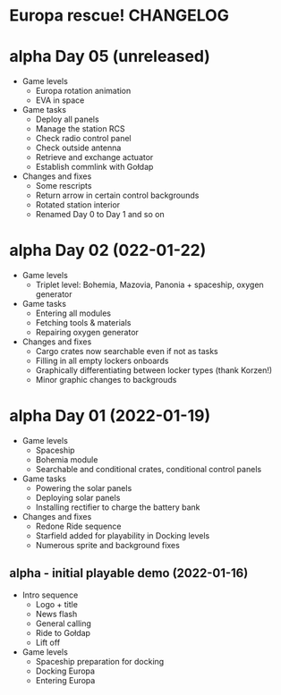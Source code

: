 # Europa rescue! CHANGELOG

# alpha Day 05 (unreleased)

* Game levels
	* Europa rotation animation
	* EVA in space
* Game tasks
	* Deploy all panels
	* Manage the station RCS
	* Check radio control panel
	* Check outside antenna
	* Retrieve and exchange actuator
	* Establish commlink with Gołdap
* Changes and fixes
	* Some rescripts
	* Return arrow in certain control backgrounds
	* Rotated station interior
	* Renamed Day 0 to Day 1 and so on

# alpha Day 02 (022-01-22)

* Game levels
	* Triplet  level: Bohemia, Mazovia, Panonia + spaceship, oxygen generator
* Game tasks
	* Entering all modules
	* Fetching tools & materials
	* Repairing oxygen generator
* Changes and fixes
	* Cargo crates now searchable even if not as tasks
	* Filling in all empty lockers onboards
	* Graphically differentiating between locker types (thank Korzen!)
	* Minor graphic changes to backgrouds
	
# alpha Day 01 (2022-01-19)

* Game levels
	* Spaceship
	* Bohemia module
	* Searchable and conditional crates, conditional control panels
* Game tasks
	* Powering the solar panels
	* Deploying solar panels
	* Installing rectifier to charge the battery bank
* Changes and fixes
	* Redone Ride sequence
	* Starfield added for playability in Docking levels
	* Numerous sprite and background fixes

## alpha - initial playable demo (2022-01-16)
* Intro sequence
	* Logo + title
	* News flash
	* General calling
	* Ride to Gołdap
	* Lift off
* Game levels
	* Spaceship preparation for docking
	* Docking Europa
	* Entering Europa
	
